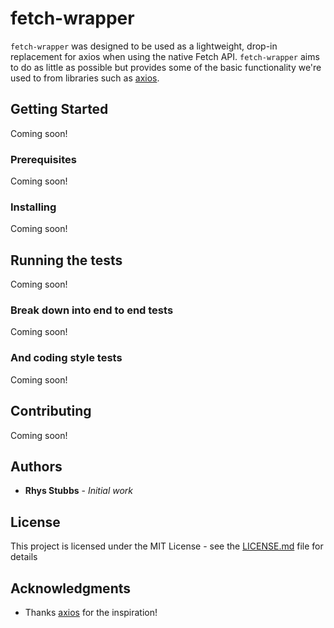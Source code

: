 # fetch-wrapper

`fetch-wrapper` was designed to be used as a lightweight, drop-in replacement for axios when using the native Fetch API. `fetch-wrapper` aims to do as little as possible but provides some of the basic functionality we're used to from libraries such as [axios](https://github.com/axios/axios).

## Getting Started

Coming soon!

### Prerequisites

Coming soon!

### Installing

Coming soon!

## Running the tests

Coming soon!

### Break down into end to end tests

Coming soon!

### And coding style tests

Coming soon!

## Contributing

Coming soon!

## Authors

* **Rhys Stubbs** - *Initial work*

## License

This project is licensed under the MIT License - see the [LICENSE.md](LICENSE.md) file for details

## Acknowledgments

* Thanks [axios](https://github.com/axios/axios) for the inspiration!
